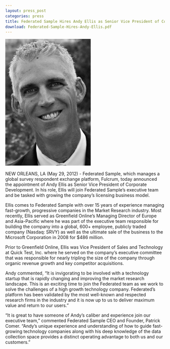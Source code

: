 ```yaml
---
layout: press_post
categories: press
title: Federated Sample Hires Andy Ellis as Senior Vice President of Corporate Development
download: Federated-Sample-Hires-Andy-Ellis.pdf 
---
```


![Andy Ellis](/img/staff/AndyEllis.jpg)

NEW ORLEANS, LA  (May 29, 2012) - Federated Sample, which manages a global survey respondent exchange platform, Fulcrum, today announced the appointment of Andy Ellis as Senior Vice President of Corporate Development. In his role, Ellis will join Federated Sample’s executive team and be tasked with growing the company’s licensing business model.

<!--more-->

Ellis comes to Federated Sample with over 15 years of experience managing fast-growth, progressive companies in the Market Research industry. Most recently, Ellis served as Greenfield Online’s Managing Director of Europe and Asia-Pacific where he was part of the executive team responsible for building the company into a global, 600+ employee, publicly traded company (Nasdaq: SRVY) as well as the ultimate sale of the business to the Microsoft Corporation in 2008 for $486 million.

Prior to Greenfield Online, Ellis was Vice President of Sales and Technology at Quick Test, Inc. where he served on the company’s executive committee that was responsible for nearly tripling the size of the company through organic revenue growth and key competitor acquisitions.

Andy commented, “It is invigorating to be involved with a technology startup that is rapidly changing and improving the market research landscape. This is an exciting time to join the Federated team as we work to solve the challenges of a high growth technology company. Federated’s platform has been validated by the most well-known and respected research firms in the industry and it is now up to us to deliver maximum value and return to our users.”

“It is great to have someone of Andy’s caliber and experience join our executive team,” commented Federated Sample CEO and Founder, Patrick Comer. “Andy’s unique experience and understanding of how to guide fast-growing technology companies along with his deep knowledge of the data collection space provides a distinct operating advantage to both us and our customers.”